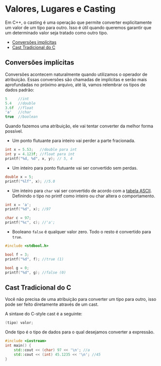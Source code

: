# Valores, Lugares e Casting

Em C++, o casting é uma operação que permite converter explicitamente um valor de um tipo para outro. Isso é útil quando queremos garantir que um determinado valor seja tratado como outro tipo.

<!-- toc -->
- [Conversões implícitas](#conversões-implícitas)
- [Cast Tradicional do C](#cast-tradicional-do-c)
<!-- toc -->

## Conversões implícitas

Conversões acontecem naturalmente quando utilizamos o operador de atribuição. Essas conversões são chamadas de implícitas e serão mais aprofundadas no próximo arquivo, até lá, vamos relembrar os tipos de dados padrão:

```c
5     //int
5.4   //double
3.6f  //float
'a'   //char
true  //boolean
```

Quando fazemos uma atribuição, ele vai tentar converter da melhor forma possível.

- Um ponto flutuante para inteiro vai perder a parte fracionada.

```c
int x = 5.53;   //double para int
int y = 4.123f; //float para int
printf("%d, %d", x, y); // 5, 4
```

- Um inteiro para ponto flutuante vai ser convertido sem perdas.

```c
double x = 5;
printf("%lf", x); //5.0
```

- Um inteiro para `char` vai ser convertido de acordo com a [tabela ASCII](../string/tabela_asc2.md). Definindo o tipo no printf como inteiro ou char altera o comportamento.

```c
int x = 'a';
printf("%d", x); //97

char c = 97;
printf("%c", c); //'a';
```

- Booleano `false` é qualquer valor zero. Todo o resto é convertido para `true`.

```c
#include <stdbool.h>

bool f = 3;
printf("%d", f); //true (1)

bool g = 0;
printf("%d", g); //false (0)
```

## Cast Tradicional do C

Você não precisa de uma atribuição para converter um tipo para outro, isso pode ser feito diretamente através de um cast.

A sintaxe do C-style cast é a seguinte:

```c++
(tipo) valor;
```

Onde tipo é o tipo de dados para o qual desejamos converter a expressão.

```c++
#include <iostream>
int main() {
    std::cout << (char) 97 << '\n'; //a
    std::cout << (int) 45.1235 << '\n'; //45
}
```
